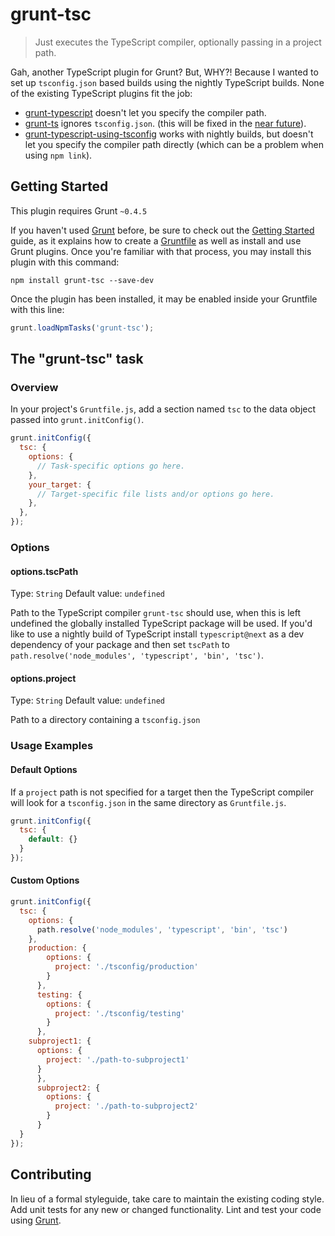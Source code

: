 # grunt-tsc

> Just executes the TypeScript compiler, optionally passing in a project path.

Gah, another TypeScript plugin for Grunt? But, WHY?! Because I wanted to set up `tsconfig.json`
based builds using the nightly TypeScript builds. None of the existing TypeScript plugins fit
the job:
- [grunt-typescript](https://github.com/k-maru/grunt-typescript) doesn't let you specify the
  compiler path.
- [grunt-ts](https://github.com/TypeStrong/grunt-ts) ignores `tsconfig.json`.
  (this will be fixed in the [near future](https://github.com/TypeStrong/grunt-ts/issues/202)).
- [grunt-typescript-using-tsconfig](https://github.com/gilamran/grunt-typescript-using-tsconfig)
  works with nightly builds, but doesn't let you specify the compiler path directly (which can be
  a problem when using `npm link`). 

## Getting Started
This plugin requires Grunt `~0.4.5`

If you haven't used [Grunt](http://gruntjs.com/) before, be sure to check out the
[Getting Started](http://gruntjs.com/getting-started) guide, as it explains how to create a
[Gruntfile](http://gruntjs.com/sample-gruntfile) as well as install and use Grunt plugins.
Once you're familiar with that process, you may install this plugin with this command:

```shell
npm install grunt-tsc --save-dev
```

Once the plugin has been installed, it may be enabled inside your Gruntfile with this line:

```js
grunt.loadNpmTasks('grunt-tsc');
```

## The "grunt-tsc" task

### Overview
In your project's `Gruntfile.js`, add a section named `tsc` to the data object passed into
`grunt.initConfig()`.

```js
grunt.initConfig({
  tsc: {
    options: {
      // Task-specific options go here.
    },
    your_target: {
      // Target-specific file lists and/or options go here.
    },
  },
});
```

### Options

#### options.tscPath
Type: `String`
Default value: `undefined`

Path to the TypeScript compiler `grunt-tsc` should use, when this is left undefined the
globally installed TypeScript package will be used. If you'd like to use a nightly build of
TypeScript install `typescript@next` as a dev dependency of your package and then set `tscPath`
to `path.resolve('node_modules', 'typescript', 'bin', 'tsc')`.

#### options.project
Type: `String`
Default value: `undefined`

Path to a directory containing a `tsconfig.json`

### Usage Examples

#### Default Options
If a `project` path is not specified for a target then the TypeScript compiler will look for a
`tsconfig.json` in the same directory as `Gruntfile.js`.

```js
grunt.initConfig({
  tsc: {
    default: {}
  }
});
```

#### Custom Options

```js
grunt.initConfig({
  tsc: {
    options: {
      path.resolve('node_modules', 'typescript', 'bin', 'tsc')
    },
    production: {
	    options: {
	      project: './tsconfig/production'
	    }
	  },
	  testing: {
	    options: {
	      project: './tsconfig/testing'
	    }
	  },
    subproject1: {
      options: {
        project: './path-to-subproject1'
      }
	  },
	  subproject2: {
	    options: {
	      project: './path-to-subproject2'
	    }
	  }
  }
});
```

## Contributing
In lieu of a formal styleguide, take care to maintain the existing coding style. Add unit tests for
any new or changed functionality. Lint and test your code using [Grunt](http://gruntjs.com/).
